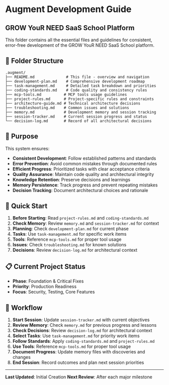 # Augment Development Guide
## GROW YouR NEED SaaS School Platform

This folder contains all the essential files and guidelines for consistent, error-free development of the GROW YouR NEED SaaS School platform.

## 📁 Folder Structure

```
.augment/
├── README.md              # This file - overview and navigation
├── development-plan.md    # Comprehensive development roadmap
├── task-management.md     # Detailed task breakdown and priorities
├── coding-standards.md    # Code quality and consistency rules
├── mcp-tools.md          # MCP tools usage guidelines
├── project-rules.md      # Project-specific rules and constraints
├── architecture-guide.md # Technical architecture decisions
├── troubleshooting.md    # Common issues and solutions
├── memory.md             # Development memory and session tracking
├── session-tracker.md    # Current session progress and status
└── decision-log.md       # Record of all architectural decisions
```

## 🎯 Purpose

This system ensures:
- **Consistent Development**: Follow established patterns and standards
- **Error Prevention**: Avoid common mistakes through documented rules
- **Efficient Progress**: Prioritized tasks with clear acceptance criteria
- **Quality Assurance**: Maintain code quality and architectural integrity
- **Knowledge Retention**: Preserve decisions and learnings
- **Memory Persistence**: Track progress and prevent repeating mistakes
- **Decision Tracking**: Document architectural choices and rationale

## 🚀 Quick Start

1. **Before Starting**: Read `project-rules.md` and `coding-standards.md`
2. **Check Memory**: Review `memory.md` and `session-tracker.md` for context
3. **Planning**: Check `development-plan.md` for current phase
4. **Tasks**: Use `task-management.md` for specific work items
5. **Tools**: Reference `mcp-tools.md` for proper tool usage
6. **Issues**: Check `troubleshooting.md` for known solutions
7. **Decisions**: Review `decision-log.md` for architectural context

## 📋 Current Project Status

- **Phase**: Foundation & Critical Fixes
- **Priority**: Production Readiness
- **Focus**: Security, Testing, Core Features

## 🔄 Workflow

1. **Start Session**: Update `session-tracker.md` with current objectives
2. **Review Memory**: Check `memory.md` for previous progress and lessons
3. **Check Decisions**: Review `decision-log.md` for architectural context
4. **Select Tasks**: Use `task-management.md` for priority work items
5. **Follow Standards**: Apply `coding-standards.md` and `project-rules.md`
6. **Use Tools**: Reference `mcp-tools.md` for proper tool usage
7. **Document Progress**: Update memory files with discoveries and changes
8. **End Session**: Record outcomes and plan next session priorities

---

**Last Updated**: Initial Creation
**Next Review**: After each major milestone
